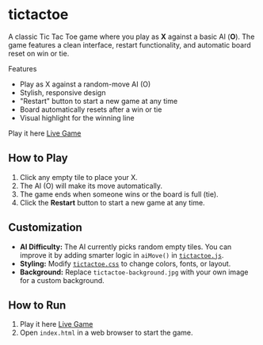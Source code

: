 # tictactoe

A classic Tic Tac Toe game where you play as **X** against a basic AI (**O**). The game features a clean interface, restart functionality, and automatic board reset on win or tie.


Features
- Play as X against a random-move AI (O)
- Stylish, responsive design
- "Restart" button to start a new game at any time
- Board automatically resets after a win or tie
- Visual highlight for the winning line

Play it here [Live Game](https://annagornyitzki.github.io/tictactoe/)

## How to Play

1. Click any empty tile to place your X.
2. The AI (O) will make its move automatically.
3. The game ends when someone wins or the board is full (tie).
4. Click the **Restart** button to start a new game at any time.
   
## Customization

- **AI Difficulty:** The AI currently picks random empty tiles. You can improve it by adding smarter logic in `aiMove()` in [`tictactoe.js`](tictactoe.js).
- **Styling:** Modify [`tictactoe.css`](tictactoe.css) to change colors, fonts, or layout.
- **Background:** Replace `tictactoe-background.jpg` with your own image for a custom background.
  
## How to Run

1. Play it here [Live Game](https://annagornyitzki.github.io/tictactoe/)
2. Open `index.html` in a web browser to start the game.
   


